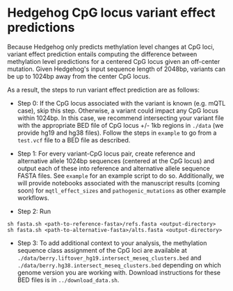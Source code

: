 # Hedgehog CpG locus variant effect predictions 

Because Hedgehog only predicts methylation level changes at CpG
loci, variant effect prediction entails computing the difference between
methylation level predictions for a centered CpG locus given an off-center
mutation. Given Hedgehog's input sequence length of 2048bp, variants can be
up to 1024bp away from the center CpG locus. 

As a result, the steps to run variant effect prediction are as follows:
- Step 0: If the CpG locus associated with the variant is known (e.g. mQTL
case), skip this step. Otherwise, a variant could impact any CpG locus within
1024bp. In this case, we recommend intersecting your variant file with the
appropriate BED file of CpG locus +/- 1kb regions in `./data` (we provide hg19 
and hg38 files). Follow the steps in `example` to go from a `test.vcf` file to
a BED file as described.

- Step 1: For every variant-CpG locus pair, create reference and alternative
allele 1024bp sequences (centered at the CpG locus) and output each of these
into reference and alternative allele sequence FASTA files. See `example` for
an example script to do so. 
Additionally, we will provide notebooks associated with the manuscript results 
(coming soon) for `mqtl_effect_sizes` and `pathogenic_mutations` as other
example workflows. 

- Step 2: Run 
```
sh fasta.sh <path-to-reference-fasta>/refs.fasta <output-directory>
sh fasta.sh <path-to-alternative-fasta>/alts.fasta <output-directory>
```

- Step 3: To add additional context to your analysis, the methylation sequence class
assignment of the CpG loci are available at `./data/berry.liftover_hg19.intersect_meseq_clusters.bed`
and `./data/berry.hg38.intersect_meseq_clusters.bed` depending on which genome
version you are working with. Download instructions for these BED files is
in `../download_data.sh`. 
